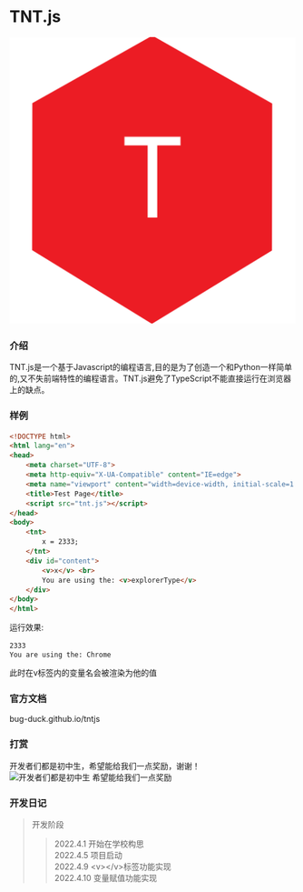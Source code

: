 # TNT.js
![输入图片说明](TNT.js.logo.png)
### 介绍
TNT.js是一个基于Javascript的编程语言,目的是为了创造一个和Python一样简单的,又不失前端特性的编程语言。TNT.js避免了TypeScript不能直接运行在浏览器上的缺点。<br/>

### 样例
```html
<!DOCTYPE html>
<html lang="en">
<head>
    <meta charset="UTF-8">
    <meta http-equiv="X-UA-Compatible" content="IE=edge">
    <meta name="viewport" content="width=device-width, initial-scale=1.0">
    <title>Test Page</title>
    <script src="tnt.js"></script>
</head>
<body>
    <tnt>
        x = 2333;
    </tnt>
    <div id="content">
        <v>x</v> <br>
        You are using the: <v>explorerType</v>
    </div>
</body>
</html>
```
运行效果:
```
2333
You are using the: Chrome
```
此时在v标签内的变量名会被渲染为他的值
### 官方文档
bug-duck.github.io/tntjs

### 打赏
开发者们都是初中生，希望能给我们一点奖励，谢谢！
![开发者们都是初中生 希望能给我们一点奖励](https://img-blog.csdnimg.cn/369cf4080e44416b9e78e58872615d6b.png?x-oss-process=image/watermark,type_d3F5LXplbmhlaQ,shadow_50,text_Q1NETiBA566x5a2Q5ZCbc2hlZXA=,size_20,color_FFFFFF,t_70,g_se,x_16#pic_center)

### 开发日记
> 开发阶段
> > 2022.4.1 开始在学校构思<br/>
> > 2022.4.5 项目启动<br/>
> > 2022.4.9 \<v\>\</v\>标签功能实现<br/>
> > 2022.4.10 变量赋值功能实现

